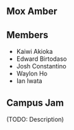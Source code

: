 ## Mox Amber 

## Members
* Kaiwi Akioka
* Edward Birtodaso
* Josh Constantino
* Waylon Ho
* Ian Iwata


## Campus Jam
(TODO: Description)
